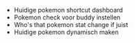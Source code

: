 - Huidige pokemon shortcut dashboard
- Pokemon check voor buddy instellen 
- Who's that pokemon stat change if juist
- Huidige pokemon dynamisch maken